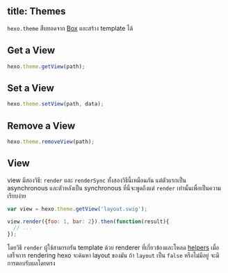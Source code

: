 title: Themes
---
`hexo.theme` สืบทอดจาก [Box](box.html) และสร้าง template ได้

## Get a View

``` js
hexo.theme.getView(path);
```

## Set a View

``` js
hexo.theme.setView(path, data);
```

## Remove a View

``` js
hexo.theme.removeView(path);
```

## View

view มีสองวิธี: `render` และ `renderSync` ทั้งสองวิธีนี้เหมือนกัน แต่ตัวแรกเป็น asynchronous และตัวหลังเป็น synchronous ที่นี่จะพูดถึงแต่ `render` เท่านั้นเพื่อเป็นความเรียบง่าย

``` js
var view = hexo.theme.getView('layout.swig');

view.render({foo: 1, bar: 2}).then(function(result){
  // ...
});
```

โดยวิธี `render` ผู้ใช้สามารถรัน template ด้วย renderer ที่เกี่ยวข้องและโหลด [helpers](helper.html) เมื่อเสร็จการ rendering hexo จะค้นหา layout ของมัน ถ้า `layout` เป็น `false` หรือไม่มีอยู่ จะมีการตอบรับผลโดยตรง

